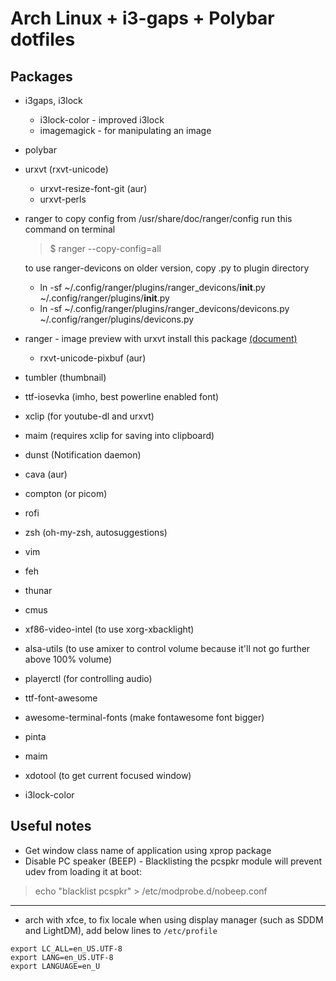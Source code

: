 # Arch Linux + i3-gaps + Polybar dotfiles
## Packages
* i3gaps, i3lock
   * i3lock-color - improved i3lock
   * imagemagick - for manipulating an image
* polybar
* urxvt (rxvt-unicode)
  * urxvt-resize-font-git (aur)
  * urxvt-perls
* ranger
  to copy config from /usr/share/doc/ranger/config run this command on terminal
  > $ ranger --copy-config=all 
  
  to use ranger-devicons on older version, copy .py to plugin directory
  - ln -sf ~/.config/ranger/plugins/ranger_devicons/__init__.py ~/.config/ranger/plugins/__init__.py
  - ln -sf ~/.config/ranger/plugins/ranger_devicons/devicons.py ~/.config/ranger/plugins/devicons.py
  
* ranger - image preview with urxvt install this package [(document)](https://github.com/ranger/ranger/wiki/Image-Previews#with-urxvt)
  * rxvt-unicode-pixbuf (aur)
* tumbler (thumbnail)
* ttf-iosevka (imho, best powerline enabled font)
* xclip (for youtube-dl and urxvt)
* maim (requires xclip for saving into clipboard)
* dunst (Notification daemon)
* cava (aur)
* compton (or picom)
* rofi
* zsh (oh-my-zsh, autosuggestions)
* vim
* feh
* thunar
* cmus
* xf86-video-intel (to use xorg-xbacklight)
* alsa-utils (to use amixer to control volume because it'll not go further above 100% volume)
* playerctl (for controlling audio)
* ttf-font-awesome
* awesome-terminal-fonts (make fontawesome font bigger)
* pinta
* maim
* xdotool (to get current focused window)
* i3lock-color

## Useful notes
* Get window class name of application using xprop package
* Disable PC speaker (BEEP) - Blacklisting the pcspkr module will prevent udev from loading it at boot:
> echo "blacklist pcspkr" > /etc/modprobe.d/nobeep.conf

---

* arch with xfce, to fix locale when using display manager (such as SDDM and LightDM), add below lines to `/etc/profile`

```
export LC_ALL=en_US.UTF-8
export LANG=en_US.UTF-8                                                         
export LANGUAGE=en_U
```
